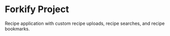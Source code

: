 # Forkify Project

Recipe application with custom recipe uploads, recipe searches, and recipe bookmarks.
